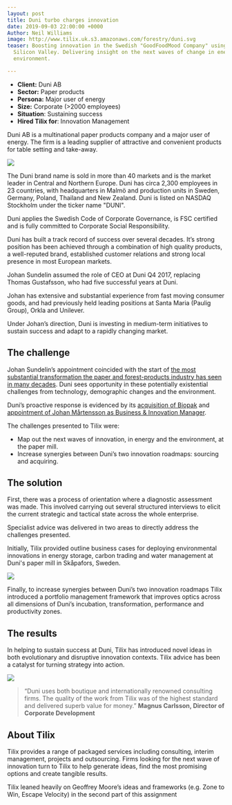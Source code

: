 ```yaml
---
layout: post
title: Duni turbo charges innovation
date: 2019-09-03 22:00:00 +0000
Author: Neil Williams
image: http://www.tilix.uk.s3.amazonaws.com/forestry/duni.svg
teaser: Boosting innovation in the Swedish "GoodFoodMood Company" using tools from
  Silicon Valley. Delivering insight on the next waves of change in energy and the
  environment.

---
```

* **Client:** Duni AB
* **Sector:** Paper products
* **Persona:** Major user of energy
* **Size:** Corporate (>2000 employees)
* **Situation**: Sustaining success
* **Hired Tilix for**: Innovation Management

Duni AB is a multinational paper products company and a major user of energy. The firm is a leading supplier of attractive and convenient products for table setting and take-away.

![](http://www.tilix.uk.s3.amazonaws.com/img/blogs/duni/duni-ecoecho-570x420.jpg)

The Duni brand name is sold in more than 40 markets and is the market leader in Central and Northern Europe. Duni has circa 2,300 employees in 23 countries, with headquarters in Malmö and production units in Sweden, Germany, Poland, Thailand and New Zealand. Duni is listed on NASDAQ Stockholm under the ticker name "DUNI".

Duni applies the Swedish Code of Corporate Governance, is FSC certified and is fully committed to Corporate Social Responsibility.

Duni has built a track record of success over several decades. It’s strong position has been achieved through a combination of high quality products, a well-reputed brand, established customer relations and strong local presence in most European markets.

Johan Sundelin assumed the role of CEO at Duni Q4 2017, replacing Thomas Gustafsson, who had five successful years at Duni.

Johan has extensive and substantial experience from fast moving consumer goods, and had previously held leading positions at Santa Maria (Paulig Group), Orkla and Unilever.

Under Johan’s direction, Duni is investing in medium-term initiatives to sustain success and adapt to a rapidly changing market.

## The challenge

Johan Sundelin’s appointment coincided with the start of [the most substantial transformation the paper and forest-products industry has seen in many decades](https://www.mckinsey.com/industries/paper-forest-products-and-packaging/our-insights/pulp-paper-and-packaging-in-the-next-decade-transformational-change). Duni sees opportunity in these potentially existential challenges from technology, demographic changes and the environment.

Duni’s proactive response is evidenced by its [acquisition of Biopak](https://www.duni.com/en/investor-relations/pressreleases/press-releases-archive/2018/duni-acquires-shares-in-biopak-pty-ltd-the-leading-supplier-of-sustainable-packaging-in-australia-and-new-zealand/) and [appointment of Johan Mårtensson as Business & Innovation Manager](https://duni.inpublix.com/2018/en/duni-2018/we-deliver-sustainable-experiences/).

The challenges presented to Tilix were:

* Map out the next waves of innovation, in energy and the environment, at the paper mill.
* Increase synergies between Duni’s two innovation roadmaps: sourcing and acquiring.

## The solution

First, there was a process of orientation where a diagnostic assessment was made. This involved carrying out several structured interviews to elicit the current strategic and tactical state across the whole enterprise.

Specialist advice was delivered in two areas to directly address the challenges presented.

Initially, Tilix provided outline business cases for deploying environmental innovations in energy storage, carbon trading and water management at Duni's paper mill in Skåpafors, Sweden.

![](http://www.tilix.uk.s3.amazonaws.com/img/blogs/duni/Tissue_Nya-panncentralen_415w.jpg)

Finally, to increase synergies between Duni’s two innovation roadmaps Tilix introduced a portfolio management framework that improves optics across all dimensions of Duni’s incubation, transformation, performance and productivity zones.

## The results

In helping to sustain success at Duni, Tilix has introduced novel ideas in both evolutionary and disruptive innovation contexts. Tilix advice has been a catalyst for turning strategy into action.

![](http://www.tilix.uk.s3.amazonaws.com/img/blogs/duni/magnuscarlsson_570x420-2.jpg)

> “Duni uses both boutique and internationally renowned consulting firms. The quality of the work from Tilix was of the highest standard and delivered superb value for money.” **Magnus Carlsson, Director of Corporate Development**

## About Tilix

Tilix provides a range of packaged services including consulting, interim management, projects and outsourcing. Firms looking for the next wave of innovation turn to Tilix to help generate ideas, find the most promising options and create tangible results.

Tilix leaned heavily on Geoffrey Moore’s ideas and frameworks (e.g. Zone to Win, Escape Velocity) in the second part of this assignment